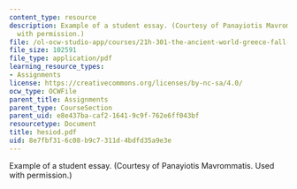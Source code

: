 ```yaml
---
content_type: resource
description: Example of a student essay. (Courtesy of Panayiotis Mavrommatis. Used
  with permission.)
file: /ol-ocw-studio-app/courses/21h-301-the-ancient-world-greece-fall-2004/8e7fbf316c08b9c7311d4bdfd35a9e3e_hesiod.pdf
file_size: 102591
file_type: application/pdf
learning_resource_types:
- Assignments
license: https://creativecommons.org/licenses/by-nc-sa/4.0/
ocw_type: OCWFile
parent_title: Assignments
parent_type: CourseSection
parent_uid: e8e437ba-caf2-1641-9c9f-762e6ff043bf
resourcetype: Document
title: hesiod.pdf
uid: 8e7fbf31-6c08-b9c7-311d-4bdfd35a9e3e
---
```

Example of a student essay. (Courtesy of Panayiotis Mavrommatis. Used with permission.)